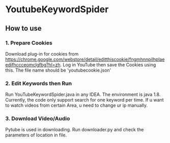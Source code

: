 # YoutubeKeywordSpider

## How to use

### 1. Prepare Cookies

Download plug-in for cookies from https://chrome.google.com/webstore/detail/editthiscookie/fngmhnnpilhplaeedifhccceomclgfbg?hl=zh. Log in YouTube then save the Cookies using this. The file name should be 'youtubecookie.json'

### 2. Edit Keywords then Run

Run YouTubeKeywordSpider.java in any IDEA. The environment is java 1.8. Currently, the code only support search for one keyword per time. If u want to watch videos from certain Area, u need to change ur ip manually.

### 3. Download Video/Audio

Pytube is used in downloading. Run downloader.py and check the parameters of location in file.

